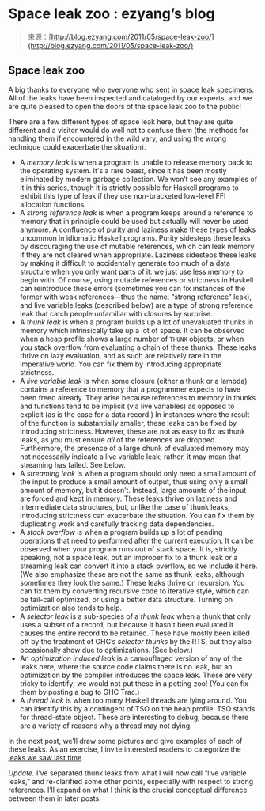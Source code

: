 <!--yml
category: 未分类
date: 2024-07-01 18:17:47
-->

# Space leak zoo : ezyang’s blog

> 来源：[http://blog.ezyang.com/2011/05/space-leak-zoo/](http://blog.ezyang.com/2011/05/space-leak-zoo/)

## Space leak zoo

A big thanks to everyone who everyone who [sent in space leak specimens](http://blog.ezyang.com/2011/05/calling-all-space-leaks/). All of the leaks have been inspected and cataloged by our experts, and we are quite pleased to open the doors of the space leak zoo to the public!

There are a few different types of space leak here, but they are quite different and a visitor would do well not to confuse them (the methods for handling them if encountered in the wild vary, and using the wrong technique could exacerbate the situation).

*   A *memory leak* is when a program is unable to release memory back to the operating system. It's a rare beast, since it has been mostly eliminated by modern garbage collection. We won’t see any examples of it in this series, though it is strictly possible for Haskell programs to exhibit this type of leak if they use non-bracketed low-level FFI allocation functions.
*   A *strong reference leak* is when a program keeps around a reference to memory that in principle could be used but actually will never be used anymore. A confluence of purity and laziness make these types of leaks uncommon in idiomatic Haskell programs. Purity sidesteps these leaks by discouraging the use of mutable references, which can leak memory if they are not cleared when appropriate. Laziness sidesteps these leaks by making it difficult to accidentally generate too much of a data structure when you only want parts of it: we just use less memory to begin with. Of course, using mutable references or strictness in Haskell can reintroduce these errors (sometimes you can fix instances of the former with weak references—thus the name, “strong reference” leak), and live variable leaks (described below) are a type of strong reference leak that catch people unfamiliar with closures by surprise.
*   A *thunk leak* is when a program builds up a lot of unevaluated thunks in memory which intrinsically take up a lot of space. It can be observed when a heap profile shows a large number of `THUNK` objects, or when you stack overflow from evaluating a chain of these thunks. These leaks thrive on lazy evaluation, and as such are relatively rare in the imperative world. You can fix them by introducing appropriate strictness.
*   A *live variable leak* is when some closure (either a thunk or a lambda) contains a reference to memory that a programmer expects to have been freed already. They arise because references to memory in thunks and functions tend to be implicit (via live variables) as opposed to explicit (as is the case for a data record.) In instances where the result of the function is substantially smaller, these leaks can be fixed by introducing strictness. However, these are not as easy to fix as thunk leaks, as you must ensure *all* of the references are dropped. Furthermore, the presence of a large chunk of evaluated memory may not necessarily indicate a live variable leak; rather, it may mean that streaming has failed. See below.
*   A *streaming leak* is when a program should only need a small amount of the input to produce a small amount of output, thus using only a small amount of memory, but it doesn’t. Instead, large amounts of the input are forced and kept in memory. These leaks thrive on laziness and intermediate data structures, but, unlike the case of thunk leaks, introducing strictness can exacerbate the situation. You can fix them by duplicating work and carefully tracking data dependencies.
*   A *stack overflow* is when a program builds up a lot of pending operations that need to performed after the current execution. It can be observed when your program runs out of stack space. It is, strictly speaking, not a space leak, but an improper fix to a thunk leak or a streaming leak can convert it into a stack overflow, so we include it here. (We also emphasize these are not the same as thunk leaks, although sometimes they look the same.) These leaks thrive on recursion. You can fix them by converting recursive code to iterative style, which can be tail-call optimized, or using a better data structure. Turning on optimization also tends to help.
*   A *selector leak* is a sub-species of a *thunk leak* when a thunk that only uses a subset of a record, but because it hasn't been evaluated it causes the entire record to be retained. These have mostly been killed off by the treatment of GHC’s *selector thunks* by the RTS, but they also occasionally show due to optimizations. (See below.)
*   An *optimization induced leak* is a camouflaged version of any of the leaks here, where the source code claims there is no leak, but an optimization by the compiler introduces the space leak. These are very tricky to identify; we would not put these in a petting zoo! (You can fix them by posting a bug to GHC Trac.)
*   A *thread leak* is when too many Haskell threads are lying around. You can identify this by a contingent of TSO on the heap profile: TSO stands for thread-state object. These are interesting to debug, because there are a variety of reasons why a thread may not dying.

In the next post, we’ll draw some pictures and give examples of each of these leaks. As an exercise, I invite interested readers to categorize the [leaks we saw last time](http://blog.ezyang.com/2011/05/calling-all-space-leaks/).

*Update.* I’ve separated thunk leaks from what I will now call “live variable leaks,” and re-clarified some other points, especially with respect to strong references. I’ll expand on what I think is the crucial conceptual difference between them in later posts.